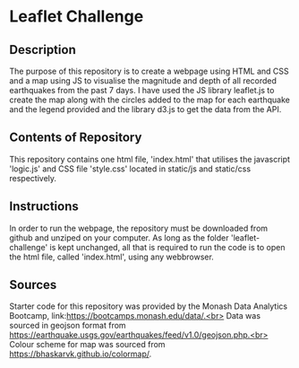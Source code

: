 # Leaflet Challenge

## Description 

The purpose of this repository is to create a webpage using HTML and CSS and a map using JS to visualise the magnitude and depth of all recorded earthquakes from the past 7 days. I have used the JS library leaflet.js to create the map along with the circles added to the map for each earthquake and the legend provided and the library d3.js to get the data from the API.

## Contents of Repository

This repository contains one html file, 'index.html' that utilises the javascript 'logic.js' and CSS file 'style.css' located in static/js and static/css respectively.

## Instructions

In order to run the webpage, the repository must be downloaded from github and unziped on your computer. As long as the folder 'leaflet-challenge' is kept unchanged, all that is required to run the code is to open the html file, called 'index.html', using any webbrowser. 

## Sources

Starter code for this repository was provided by the Monash Data Analytics Bootcamp, link:https://bootcamps.monash.edu/data/.<br>
Data was sourced in geojson format from https://earthquake.usgs.gov/earthquakes/feed/v1.0/geojson.php.<br>
Colour scheme for map was sourced from https://bhaskarvk.github.io/colormap/.
